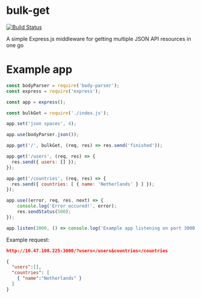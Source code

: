 # bulk-get
[![Build Status](https://travis-ci.org/Visya/bulk-get.svg?branch=master)](https://travis-ci.org/Visya/bulk-get.svg?branch=master)

A simple Express.js middleware for getting multiple JSON API resources in one go

# Example app
```javascript
const bodyParser = require('body-parser');
const express = require('express');

const app = express();

const bulkGet = require('./index.js');

app.set('json spaces', 4);

app.use(bodyParser.json());

app.get('/', bulkGet, (req, res) => res.send('finished'));

app.get('/users', (req, res) => {
  res.send({ users: [] });
});

app.get('/countries', (req, res) => {
  res.send({ countries: [ { name: 'Netherlands' } ] });
});

app.use((error, req, res, next) => {
	console.log('Error occured!', error);
	res.sendStatus(500);
});

app.listen(3000, () => console.log('Example app listening on port 3000!'));
```
Example request:
```json
http://10.47.108.225:3000/?users=/users&countries=/countries

{
  "users":[],
  "countries": [
    { "name":"Netherlands" }
  ]
}
